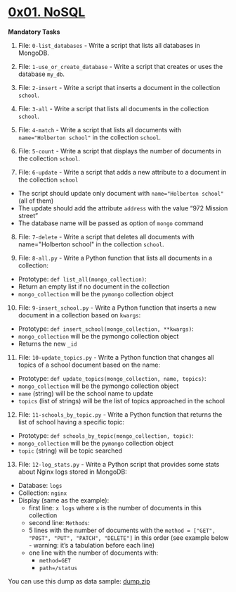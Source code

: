 # <ins> 0x01. NoSQL </ins>

**Mandatory Tasks** 
1. File: `0-list_databases` - Write a script that lists all databases in MongoDB.

2. File: `1-use_or_create_database` - Write a script that creates or uses the database `my_db`.

3. File: `2-insert` - Write a script that inserts a document in the collection `school`.

4. File: `3-all` - Write a script that lists all documents in the collection `school`.

5. File: `4-match` - Write a script that lists all documents with `name="Holberton school"` in the collection `school`.

6. File: `5-count` - Write a script that displays the number of documents in the collection `school`.

7. File: `6-update` - Write a script that adds a new attribute to a document in the collection `school`
- The script should update only document with `name="Holberton school"` (all of them)
- The update should add the attribute `address` with the value “972 Mission street”
- The database name will be passed as option of `mongo` command

8. File: `7-delete` - Write a script that deletes all documents with name="Holberton school" in the collection `school`.

9. File: `8-all.py` - Write a Python function that lists all documents in a collection:
- Prototype: `def list_all(mongo_collection)`:
- Return an empty list if no document in the collection
- `mongo_collection` will be the `pymongo` collection object

10. File: `9-insert_school.py` - Write a Python function that inserts a new document in a collection based on `kwargs`:
- Prototype: `def insert_school(mongo_collection, **kwargs)`:
- `mongo_collection` will be the pymongo collection object
- Returns the new `_id`

11. File: `10-update_topics.py` - Write a Python function that changes all topics of a school document based on the name:
- Prototype: `def update_topics(mongo_collection, name, topics)`:
- `mongo_collection` will be the pymongo collection object
- `name` (string) will be the school name to update
- `topics` (list of strings) will be the list of topics approached in the school

12. File: `11-schools_by_topic.py` - Write a Python function that returns the list of school having a specific topic:
- Prototype: `def schools_by_topic(mongo_collection, topic)`:
- `mongo_collection` will be the `pymongo` collection object
- `topic` (string) will be topic searched

13. File: `12-log_stats.py` - Write a Python script that provides some stats about Nginx logs stored in MongoDB:
- Database: `logs`
- Collection: `nginx`
- Display (same as the example):
	- first line: `x logs` where `x` is the number of documents in this collection
	- second line: `Methods`:
	- 5 lines with the number of documents with the `method = ["GET", "POST", "PUT", "PATCH", "DELETE"]` in this order (see example below - warning: it’s a tabulation before each line)
	- one line with the number of documents with:
		- `method=GET`
		- `path=/status`

You can use this dump as data sample: [dump.zip](https://intranet.alxswe.com/rltoken/0szbpslKvH3RqKb_2HUeoQ)
